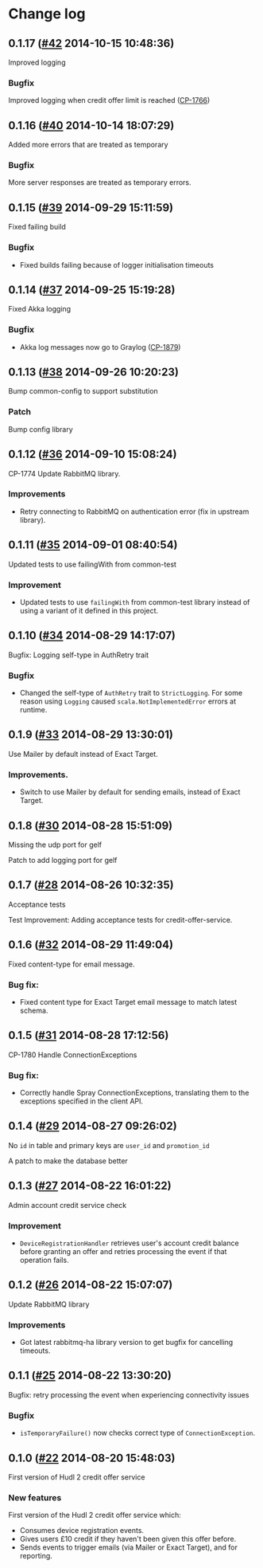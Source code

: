 # Change log

## 0.1.17 ([#42](https://git.mobcastdev.com/Hermes/credit-offer-service/pull/42) 2014-10-15 10:48:36)

Improved logging

### Bugfix

Improved logging when credit offer limit is reached ([CP-1766](http://jira.blinkbox.local/jira/browse/CP-1766))

## 0.1.16 ([#40](https://git.mobcastdev.com/Hermes/credit-offer-service/pull/40) 2014-10-14 18:07:29)

Added more errors that are treated as temporary

### Bugfix

More server responses are treated as temporary errors.

## 0.1.15 ([#39](https://git.mobcastdev.com/Hermes/credit-offer-service/pull/39) 2014-09-29 15:11:59)

Fixed failing build

### Bugfix

- Fixed builds failing because of logger initialisation timeouts

## 0.1.14 ([#37](https://git.mobcastdev.com/Hermes/credit-offer-service/pull/37) 2014-09-25 15:19:28)

Fixed Akka logging

### Bugfix

- Akka log messages now go to Graylog ([CP-1879](http://jira.blinkbox.local/jira/browse/CP-1879))

## 0.1.13 ([#38](https://git.mobcastdev.com/Hermes/credit-offer-service/pull/38) 2014-09-26 10:20:23)

Bump common-config to support substitution

### Patch

Bump config library

## 0.1.12 ([#36](https://git.mobcastdev.com/Hermes/credit-offer-service/pull/36) 2014-09-10 15:08:24)

CP-1774  Update RabbitMQ library.

### Improvements

- Retry connecting to RabbitMQ on authentication error (fix in upstream library).


## 0.1.11 ([#35](https://git.mobcastdev.com/Hermes/credit-offer-service/pull/35) 2014-09-01 08:40:54)

Updated tests to use failingWith from common-test

### Improvement

- Updated tests to use `failingWith` from common-test library instead of using a variant of it defined in this project.

## 0.1.10 ([#34](https://git.mobcastdev.com/Hermes/credit-offer-service/pull/34) 2014-08-29 14:17:07)

Bugfix: Logging self-type in AuthRetry trait 

### Bugfix

- Changed the self-type of `AuthRetry` trait to `StrictLogging`. For some reason using `Logging` caused `scala.NotImplementedError` errors at runtime.

## 0.1.9 ([#33](https://git.mobcastdev.com/Hermes/credit-offer-service/pull/33) 2014-08-29 13:30:01)

Use Mailer by default instead of Exact Target.

### Improvements.

- Switch to use Mailer by default for sending emails, instead of Exact Target.


## 0.1.8 ([#30](https://git.mobcastdev.com/Hermes/credit-offer-service/pull/30) 2014-08-28 15:51:09)

Missing the udp port for gelf

Patch to add logging port for gelf

## 0.1.7 ([#28](https://git.mobcastdev.com/Hermes/credit-offer-service/pull/28) 2014-08-26 10:32:35)

Acceptance tests

Test Improvement: Adding acceptance tests for credit-offer-service. 


## 0.1.6 ([#32](https://git.mobcastdev.com/Hermes/credit-offer-service/pull/32) 2014-08-29 11:49:04)

Fixed content-type for email message.

### Bug fix:

- Fixed content type for Exact Target email message to match latest schema.


## 0.1.5 ([#31](https://git.mobcastdev.com/Hermes/credit-offer-service/pull/31) 2014-08-28 17:12:56)

CP-1780 Handle ConnectionExceptions

### Bug fix:

- Correctly handle Spray ConnectionExceptions, translating them to the exceptions specified in the client API.


## 0.1.4 ([#29](https://git.mobcastdev.com/Hermes/credit-offer-service/pull/29) 2014-08-27 09:26:02)

No `id` in table and primary keys are `user_id` and `promotion_id`

A patch to make the database better

## 0.1.3 ([#27](https://git.mobcastdev.com/Hermes/credit-offer-service/pull/27) 2014-08-22 16:01:22)

Admin account credit service check

### Improvement

- `DeviceRegistrationHandler` retrieves user's account credit balance before granting an offer and retries processing the event if that operation fails.

## 0.1.2 ([#26](https://git.mobcastdev.com/Hermes/credit-offer-service/pull/26) 2014-08-22 15:07:07)

Update RabbitMQ library

### Improvements

- Got latest rabbitmq-ha library version to get bugfix for cancelling timeouts.


## 0.1.1 ([#25](https://git.mobcastdev.com/Hermes/credit-offer-service/pull/25) 2014-08-22 13:30:20)

Bugfix: retry processing the event when experiencing connectivity issues

### Bugfix

- `isTemporaryFailure()` now checks correct type of `ConnectionException`.

## 0.1.0 ([#22](https://git.mobcastdev.com/Hermes/credit-offer-service/pull/22) 2014-08-20 15:48:03)

First version of Hudl 2 credit offer service

### New features

First version of the Hudl 2 credit offer service which:

- Consumes device registration events.
- Gives users £10 credit if they haven't been given this offer before.
- Sends events to trigger emails (via Mailer or Exact Target), and for reporting.


